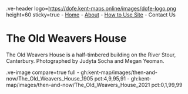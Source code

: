 .ve-header logo=https://dofe.kent-maps.online/images/dofe-logo.png height=60 sticky=true
	- [Home](/)
	- [About](/about)
	- [How to Use Site](/howto)
	- Contact Us

# The Old Weavers House

The Old Weavers House is a half-timbered building on the River Stour, Canterbury. Photographed by Judyta Socha and Megan Yeoman.

.ve-image compare=true full
    - gh:kent-map/images/then-and-now/The_Old_Weavers_House_1905 pct:4,9,95,91
    - gh:kent-map/images/then-and-now/The_Old_Weavers_House_2021 pct:0,1,99,99
